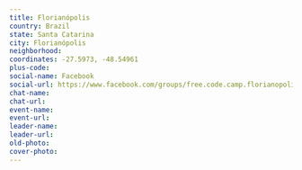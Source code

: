 ```yaml
---
title: Florianópolis
country: Brazil
state: Santa Catarina
city: Florianópolis
neighborhood: 
coordinates: -27.5973, -48.54961
plus-code:
social-name: Facebook
social-url: https://www.facebook.com/groups/free.code.camp.florianopolis
chat-name:
chat-url:
event-name:
event-url:
leader-name:
leader-url:
old-photo: 
cover-photo:
---
```

